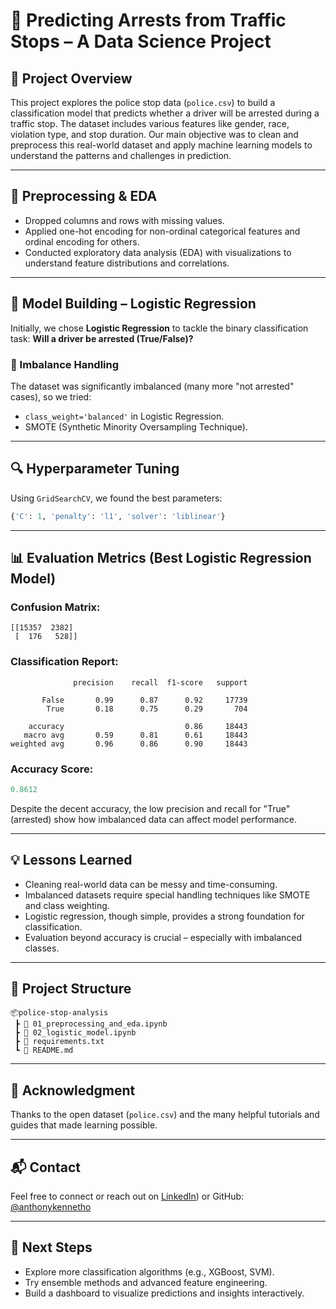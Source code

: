 # 🚦 Predicting Arrests from Traffic Stops – A Data Science Project

## 📌 Project Overview
This project explores the police stop data (`police.csv`) to build a classification model that predicts whether a driver will be arrested during a traffic stop. The dataset includes various features like gender, race, violation type, and stop duration. Our main objective was to clean and preprocess this real-world dataset and apply machine learning models to understand the patterns and challenges in prediction.

---

## 🧹 Preprocessing & EDA
- Dropped columns and rows with missing values.
- Applied one-hot encoding for non-ordinal categorical features and ordinal encoding for others.
- Conducted exploratory data analysis (EDA) with visualizations to understand feature distributions and correlations.

---

## 🧠 Model Building – Logistic Regression
Initially, we chose **Logistic Regression** to tackle the binary classification task: **Will a driver be arrested (True/False)?**

### 🔄 Imbalance Handling
The dataset was significantly imbalanced (many more "not arrested" cases), so we tried:
- `class_weight='balanced'` in Logistic Regression.
- SMOTE (Synthetic Minority Oversampling Technique).

---

## 🔍 Hyperparameter Tuning
Using `GridSearchCV`, we found the best parameters:
```python
{'C': 1, 'penalty': 'l1', 'solver': 'liblinear'}
```

---

## 📊 Evaluation Metrics (Best Logistic Regression Model)
### Confusion Matrix:
```
[[15357  2382]
 [  176   528]]
```

### Classification Report:
```
              precision    recall  f1-score   support

       False       0.99      0.87      0.92     17739
        True       0.18      0.75      0.29       704

    accuracy                           0.86     18443
   macro avg       0.59      0.81      0.61     18443
weighted avg       0.96      0.86      0.90     18443
```

### Accuracy Score:
```python
0.8612
```

Despite the decent accuracy, the low precision and recall for "True" (arrested) show how imbalanced data can affect model performance.

---

## 💡 Lessons Learned
- Cleaning real-world data can be messy and time-consuming.
- Imbalanced datasets require special handling techniques like SMOTE and class weighting.
- Logistic regression, though simple, provides a strong foundation for classification.
- Evaluation beyond accuracy is crucial – especially with imbalanced classes.

---

## 📁 Project Structure
```
📦police-stop-analysis
 ┣ 📄 01_preprocessing_and_eda.ipynb
 ┣ 📄 02_logistic_model.ipynb
 ┣ 📄 requirements.txt
 ┗ 📄 README.md
```

---

## 🤝 Acknowledgment
Thanks to the open dataset (`police.csv`) and the many helpful tutorials and guides that made learning possible.

---

## 📬 Contact
Feel free to connect or reach out on [LinkedIn](http://linkedin.com/in/anthonykennetho)) or GitHub: [@anthonykennetho](https://github.com/anthonykennetho)

---

## 🧠 Next Steps
- Explore more classification algorithms (e.g., XGBoost, SVM).
- Try ensemble methods and advanced feature engineering.
- Build a dashboard to visualize predictions and insights interactively.
